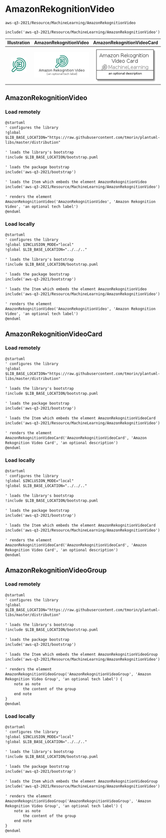 # AmazonRekognitionVideo


```text
aws-q3-2021/Resource/MachineLearning/AmazonRekognitionVideo
```

```text
include('aws-q3-2021/Resource/MachineLearning/AmazonRekognitionVideo')
```



| Illustration | AmazonRekognitionVideo | AmazonRekognitionVideoCard | AmazonRekognitionVideoGroup |
| :---: | :---: | :---: | :---: |
| ![illustration for Illustration](../../../aws-q3-2021/Resource/MachineLearning/AmazonRekognitionVideo.png) | ![illustration for AmazonRekognitionVideo](../../../aws-q3-2021/Resource/MachineLearning/AmazonRekognitionVideo.Local.png) | ![illustration for AmazonRekognitionVideoCard](../../../aws-q3-2021/Resource/MachineLearning/AmazonRekognitionVideoCard.Local.png) | ![illustration for AmazonRekognitionVideoGroup](../../../aws-q3-2021/Resource/MachineLearning/AmazonRekognitionVideoGroup.Local.png) |




## AmazonRekognitionVideo

### Load remotely
```plantuml
@startuml
' configures the library
!global $LIB_BASE_LOCATION="https://raw.githubusercontent.com/tmorin/plantuml-libs/master/distribution"

' loads the library's bootstrap
!include $LIB_BASE_LOCATION/bootstrap.puml

' loads the package bootstrap
include('aws-q3-2021/bootstrap')

' loads the Item which embeds the element AmazonRekognitionVideo
include('aws-q3-2021/Resource/MachineLearning/AmazonRekognitionVideo')

' renders the element
AmazonRekognitionVideo('AmazonRekognitionVideo', 'Amazon Rekognition Video', 'an optional tech label')
@enduml
```

### Load locally
```plantuml
@startuml
' configures the library
!global $INCLUSION_MODE="local"
!global $LIB_BASE_LOCATION="../../.."

' loads the library's bootstrap
!include $LIB_BASE_LOCATION/bootstrap.puml

' loads the package bootstrap
include('aws-q3-2021/bootstrap')

' loads the Item which embeds the element AmazonRekognitionVideo
include('aws-q3-2021/Resource/MachineLearning/AmazonRekognitionVideo')

' renders the element
AmazonRekognitionVideo('AmazonRekognitionVideo', 'Amazon Rekognition Video', 'an optional tech label')
@enduml
```

## AmazonRekognitionVideoCard

### Load remotely
```plantuml
@startuml
' configures the library
!global $LIB_BASE_LOCATION="https://raw.githubusercontent.com/tmorin/plantuml-libs/master/distribution"

' loads the library's bootstrap
!include $LIB_BASE_LOCATION/bootstrap.puml

' loads the package bootstrap
include('aws-q3-2021/bootstrap')

' loads the Item which embeds the element AmazonRekognitionVideoCard
include('aws-q3-2021/Resource/MachineLearning/AmazonRekognitionVideo')

' renders the element
AmazonRekognitionVideoCard('AmazonRekognitionVideoCard', 'Amazon Rekognition Video Card', 'an optional description')
@enduml
```

### Load locally
```plantuml
@startuml
' configures the library
!global $INCLUSION_MODE="local"
!global $LIB_BASE_LOCATION="../../.."

' loads the library's bootstrap
!include $LIB_BASE_LOCATION/bootstrap.puml

' loads the package bootstrap
include('aws-q3-2021/bootstrap')

' loads the Item which embeds the element AmazonRekognitionVideoCard
include('aws-q3-2021/Resource/MachineLearning/AmazonRekognitionVideo')

' renders the element
AmazonRekognitionVideoCard('AmazonRekognitionVideoCard', 'Amazon Rekognition Video Card', 'an optional description')
@enduml
```

## AmazonRekognitionVideoGroup

### Load remotely
```plantuml
@startuml
' configures the library
!global $LIB_BASE_LOCATION="https://raw.githubusercontent.com/tmorin/plantuml-libs/master/distribution"

' loads the library's bootstrap
!include $LIB_BASE_LOCATION/bootstrap.puml

' loads the package bootstrap
include('aws-q3-2021/bootstrap')

' loads the Item which embeds the element AmazonRekognitionVideoGroup
include('aws-q3-2021/Resource/MachineLearning/AmazonRekognitionVideo')

' renders the element
AmazonRekognitionVideoGroup('AmazonRekognitionVideoGroup', 'Amazon Rekognition Video Group', 'an optional tech label') {
    note as note
        the content of the group
    end note
}
@enduml
```

### Load locally
```plantuml
@startuml
' configures the library
!global $INCLUSION_MODE="local"
!global $LIB_BASE_LOCATION="../../.."

' loads the library's bootstrap
!include $LIB_BASE_LOCATION/bootstrap.puml

' loads the package bootstrap
include('aws-q3-2021/bootstrap')

' loads the Item which embeds the element AmazonRekognitionVideoGroup
include('aws-q3-2021/Resource/MachineLearning/AmazonRekognitionVideo')

' renders the element
AmazonRekognitionVideoGroup('AmazonRekognitionVideoGroup', 'Amazon Rekognition Video Group', 'an optional tech label') {
    note as note
        the content of the group
    end note
}
@enduml
```


